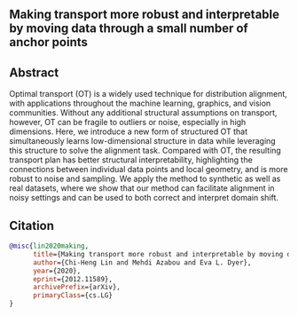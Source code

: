 ## Making transport more robust and interpretable by moving data through a small number of anchor points

## Abstract
Optimal transport (OT) is a widely used technique for distribution alignment, with applications throughout the machine learning, graphics, and vision communities. Without any additional structural assumptions on transport, however, OT can be fragile to outliers or noise, especially in high dimensions. Here, we introduce a new form of structured OT that simultaneously learns low-dimensional structure in data while leveraging this structure to solve the alignment task. Compared with OT, the resulting transport plan has better structural interpretability, highlighting the connections between individual data points and local geometry, and is more robust to noise and sampling. We apply the method to synthetic as well as real datasets, where we show that our method can facilitate alignment in noisy settings and can be used to both correct and interpret domain shift.

## Citation

```bibtex
@misc{lin2020making,
      title={Making transport more robust and interpretable by moving data through a small number of anchor points}, 
      author={Chi-Heng Lin and Mehdi Azabou and Eva L. Dyer},
      year={2020},
      eprint={2012.11589},
      archivePrefix={arXiv},
      primaryClass={cs.LG}
}
```
